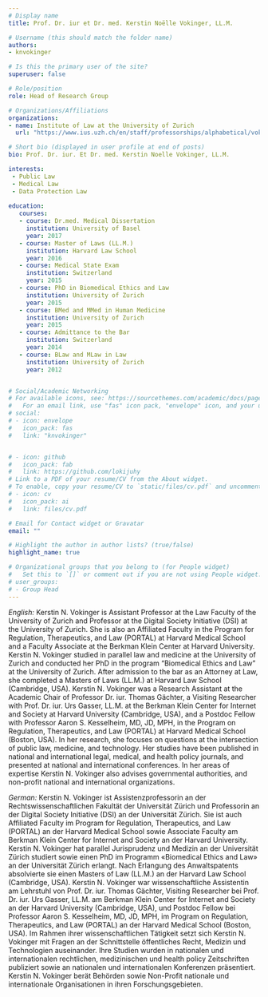 ```yaml
---
# Display name
title: Prof. Dr. iur et Dr. med. Kerstin Noëlle Vokinger, LL.M.

# Username (this should match the folder name)
authors:
- knvokinger

# Is this the primary user of the site?
superuser: false

# Role/position
role: Head of Research Group

# Organizations/Affiliations
organizations:
- name: Institute of Law at the University of Zurich
  url: "https://www.ius.uzh.ch/en/staff/professorships/alphabetical/vokinger/vokinger.html"

# Short bio (displayed in user profile at end of posts)
bio: Prof. Dr. iur. Et Dr. med. Kerstin Noelle Vokinger, LL.M.

interests:
 - Public Law
 - Medical Law
 - Data Protection Law
 
education:
   courses:
   - course: Dr.med. Medical Dissertation
     institution: University of Basel
     year: 2017
   - course: Master of Laws (LL.M.)
     institution: Harvard Law School
     year: 2016
   - course: Medical State Exam
     institution: Switzerland
     year: 2015
   - course: PhD in Biomedical Ethics and Law
     institution: University of Zurich
     year: 2015
   - course: BMed and MMed in Human Medicine
     institution: University of Zurich
     year: 2015
   - course: Admittance to the Bar
     institution: Switzerland
     year: 2014
   - course: BLaw and MLaw in Law
     institution: University of Zurich
     year: 2012


# Social/Academic Networking
# For available icons, see: https://sourcethemes.com/academic/docs/page-builder/#icons
#   For an email link, use "fas" icon pack, "envelope" icon, and your uzh email up to before the '@'.
# social:
# - icon: envelope
#   icon_pack: fas
#   link: "knvokinger"


# - icon: github
#   icon_pack: fab
#   link: https://github.com/lokijuhy
# Link to a PDF of your resume/CV from the About widget.
# To enable, copy your resume/CV to `static/files/cv.pdf` and uncomment the lines below.
# - icon: cv
#   icon_pack: ai
#   link: files/cv.pdf

# Email for Contact widget or Gravatar
email: ""

# Highlight the author in author lists? (true/false)
highlight_name: true

# Organizational groups that you belong to (for People widget)
#   Set this to `[]` or comment out if you are not using People widget.
# user_groups:
# - Group Head
---
```


<i> English:</i>
Kerstin N. Vokinger is Assistant Professor at the Law Faculty of the University of Zurich and Professor at the Digital Society Initiative (DSI) at the University of Zurich. She is also an Affiliated Faculty in the Program for Regulation, Therapeutics, and Law (PORTAL) at Harvard Medical School and a Faculty Associate at the Berkman Klein Center at Harvard University. 
Kerstin N. Vokinger studied in parallel law and medicine at the University of Zurich and conducted her PhD in the program “Biomedical Ethics and Law” at the University of Zurich. After admission to the bar as an Attorney at Law, she completed a Masters of Laws (LL.M.) at Harvard Law School (Cambridge, USA). 
Kerstin N. Vokinger was a Research Assistant at the Academic Chair of Professor Dr. iur. Thomas Gächter, a Visiting Researcher with Prof. Dr. iur. Urs Gasser, LL.M. at the Berkman Klein Center for Internet and Society at Harvard University (Cambridge, USA), and a Postdoc Fellow with Professor Aaron S. Kesselheim, MD, JD, MPH, in the Program on Regulation, Therapeutics, and Law (PORTAL) at Harvard Medical School (Boston, USA). 
In her research, she focuses on questions at the intersection of public law, medicine, and technology. Her studies have been published in national and international legal, medical, and health policy journals, and presented at national and international conferences. 
In her areas of expertise Kerstin N. Vokinger also advises governmental authorities, and non-profit national and international organizations. 

<i> German:</i>
Kerstin N. Vokinger ist Assistenzprofessorin an der Rechtswissenschaftlichen Fakultät der Universität Zürich und Professorin an der Digital Society Initiative (DSI) an der Universität Zürich. Sie ist auch Affiliated Faculty im Program for Regulation, Therapeutics, and Law (PORTAL) an der Harvard Medical School sowie Associate Faculty am Berkman Klein Center for Internet and Society an der Harvard University. 
Kerstin N. Vokinger hat parallel Jurisprudenz und Medizin an der Universität Zürich studiert sowie einen PhD im Programm «Biomedical Ethics and Law» an der Universität Zürich erlangt. Nach Erlangung des Anwaltspatents absolvierte sie einen Masters of Law (LL.M.) an der Harvard Law School (Cambridge, USA). 
Kerstin N. Vokinger war wissenschaftliche Assistentin am Lehrstuhl von Prof. Dr. iur. Thomas Gächter, Visiting Researcher bei Prof. Dr. iur. Urs Gasser, LL.M. am Berkman Klein Center for Internet and Society an der Harvard University (Cambridge, USA), und Postdoc Fellow bei Professor Aaron S. Kesselheim, MD, JD, MPH, im Program on Regulation, Therapeutics, and Law (PORTAL) an der Harvard Medical School (Boston, USA).
Im Rahmen ihrer wissenschaftlichen Tätigkeit setzt sich Kerstin N. Vokinger mit Fragen an der Schnittstelle öffentliches Recht, Medizin und Technologien auseinander. Ihre Studien wurden in nationalen und internationalen rechtlichen, medizinischen und health policy Zeitschriften publiziert sowie an nationalen und internationalen Konferenzen präsentiert. 
Kerstin N. Vokinger berät Behörden sowie Non-Profit nationale und internationale Organisationen in ihren Forschungsgebieten.
